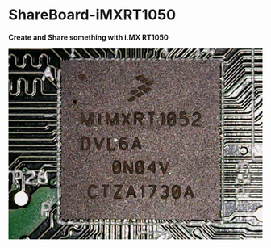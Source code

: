 # ShareBoard-iMXRT1050
**Create and Share something with i.MX RT1050**        



![iMXRT1050_Chip](./Pic/iMXRT1050_Chip.jpg)

